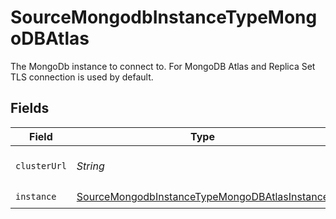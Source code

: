 # SourceMongodbInstanceTypeMongoDBAtlas

The MongoDb instance to connect to. For MongoDB Atlas and Replica Set TLS connection is used by default.


## Fields

| Field                                                                                                                 | Type                                                                                                                  | Required                                                                                                              | Description                                                                                                           |
| --------------------------------------------------------------------------------------------------------------------- | --------------------------------------------------------------------------------------------------------------------- | --------------------------------------------------------------------------------------------------------------------- | --------------------------------------------------------------------------------------------------------------------- |
| `clusterUrl`                                                                                                          | *String*                                                                                                              | :heavy_check_mark:                                                                                                    | The URL of a cluster to connect to.                                                                                   |
| `instance`                                                                                                            | [SourceMongodbInstanceTypeMongoDBAtlasInstance](../../models/shared/SourceMongodbInstanceTypeMongoDBAtlasInstance.md) | :heavy_check_mark:                                                                                                    | N/A                                                                                                                   |